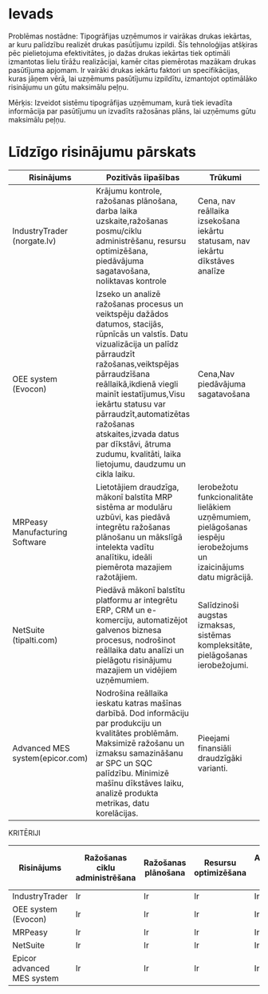 # Ievads

Problēmas nostādne: 
Tipogrāfijas uzņēmumos ir vairākas drukas iekārtas, ar kuru palīdzību realizēt drukas pasūtījumu izpildi. Šīs tehnoloģijas atšķiras pēc pielietojuma efektivitātes, jo dažas drukas iekārtas tiek optimāli izmantotas lielu tīrāžu realizācijai, kamēr citas piemērotas mazākam drukas pasūtījuma apjomam. Ir vairāki drukas iekārtu faktori un specifikācijas, kuras jāņem vērā, lai uzņēmums pasūtījumu izpildītu, izmantojot optimālāko risinājumu un gūtu maksimālu peļņu.

Mērķis:
 Izveidot sistēmu tipogrāfijas uzņēmumam, kurā tiek ievadīta informācija par pasūtījumu un izvadīts ražosānas plāns, lai uzņēmums gūtu maksimālu peļņu. 

# Līdzīgo risinājumu pārskats

|Risinājums|Pozitīvās īipašības|Trūkumi|Komentāri|
|-|-|-|-|
|IndustryTrader (norgate.lv)|Krājumu kontrole, ražošanas plānošana, darba laika uzskaite,ražošanas posmu/ciklu administrēšanu, resursu optimizēšana, piedāvājuma sagatavošana, noliktavas kontrole|Cena, nav reāllaika izsekošana iekārtu statusam, nav iekārtu dīkstāves analīze|https://norgate.lv/lv/risinajumi-programas-biznesam/programma-razosanai|
|OEE system (Evocon)|Izseko un analizē ražošanas procesus un veiktspēju dažādos datumos, stacijās, rūpnīcās un valstīs. Datu vizualizācija un palīdz pārraudzīt ražošanas,veiktspējas pārraudzīšana reāllaikā,ikdienā viegli mainīt iestatījumus,Visu iekārtu statusu var pārraudzīt,automatizētas ražošanas atskaites,izvada datus par dīkstāvi, ātruma zudumu, kvalitāti, laika lietojumu, daudzumu un cikla laiku.|Cena,Nav piedāvājuma sagatavošana|https://evocon.com/|
|MRPeasy Manufacturing Software|Lietotājiem draudzīga, mākonī balstīta MRP sistēma ar modulāru uzbūvi, kas piedāvā integrētu ražošanas plānošanu un mākslīgā intelekta vadītu analītiku, ideāli piemērota mazajiem ražotājiem.|Ierobežotu funkcionalitāte lielākiem uzņēmumiem, pielāgošanas iespēju ierobežojums un izaicinājums datu migrācijā.|https://www.mrpeasy.com/|
|NetSuite (tipalti.com)|Piedāvā mākonī balstītu platformu ar integrētu ERP, CRM un e-komerciju, automatizējot galvenos biznesa procesus, nodrošinot reāllaika datu analīzi un pielāgotu risinājumu mazajiem un vidējiem uzņēmumiem.|Salīdzinoši augstas izmaksas, sistēmas kompleksitāte, pielāgošanas ierobežojumi.|https://tipalti.com/|
|Advanced MES system(epicor.com)|Nodrošina reāllaika ieskatu katras mašīnas darbībā. Dod informāciju par produkciju un kvalitātes problēmām. Maksimizē ražošanu un izmaksu samazināšanu ar SPC un SQC palīdzību. Minimizē mašīnu dīkstāves laiku, analizē produkta metrikas, datu korelācijas.|Pieejami finansiāli draudzīgāki varianti.|https://www.epicor.com/en/products/manufacturing-execution-software-mes/advanced-mes/|

KRITĒRIJI

  |Risinājums|Ražošanas ciklu administrēšana|Ražošanas plānošana|Resursu optimizēšana|Automatizācija(piedāvājuma sagatavošana/ražošanas atskaites)|Datu vizualizācija|Iekārtu statusa uzraudzība reallaikā|
|-|-|-|-|-|-|-|
|IndustryTrader|Ir|Ir|Ir|Ir|Nav|Nav|
|OEE system (Evocon)|Ir|Ir|Ir|Ir|Ir|Ir|
|MRPeasy|Ir|Ir|Ir|Ir|Ir|Nav|
|NetSuite|Ir|Ir|Ir|Ir|Ir|Ir|
|Epicor advanced MES system|Ir|Ir|Ir|Ir|Ir|Ir|
